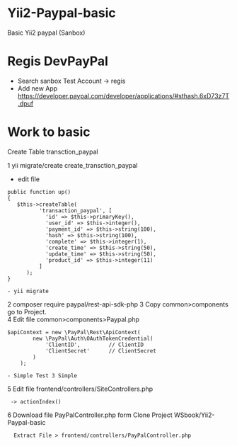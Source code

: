 # Yii2-Paypal-basic
Basic Yii2 paypal (Sanbox)

# Regis DevPayPal
  - Search sanbox Test Account -> regis
  - Add new App
  https://developer.paypal.com/developer/applications/#sthash.6xD73z7T.dpuf

# Work to basic
  Create Table transction_paypal
  
  1 yii migrate/create create_transction_paypal
 
   - edit file 
	 
    public function up()
    {
       $this->createTable(     
              'transaction_paypal', [           
                'id' => $this->primaryKey(),                
                'user_id' => $this->integer(),                 
                'payment_id' => $this->string(100),                 
                'hash' => $this->string(100),                  
                'complete' => $this->integer(1),                 
                'create_time' => $this->string(50),                 
                'update_time' => $this->string(50),                
                'product_id' => $this->integer(11)                 
              ]              
          );          
    }
    
    - yii migrate
    
    
  2 composer require paypal/rest-api-sdk-php 
  3 Copy common>components go to Project.  
  4 Edit file common>components>Paypal.php
  
    $apiContext = new \PayPal\Rest\ApiContext(    
            new \PayPal\Auth\OAuthTokenCredential(            
                'ClientID',         // ClientID                
                'ClientSecret'      // ClientSecret                
            )            
        );
        
    - Simple Test 3 Simple
    
   5 Edit file frontend/controllers/SiteControllers.php
   
     -> actionIndex()
     
   6 Download file PayPalController.php form Clone Project WSbook/Yii2-Paypal-basic
   
      Extract File > frontend/controllers/PayPalController.php
 
